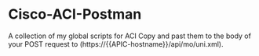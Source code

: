 # Cisco-ACI-Postman
A collection of my global scripts for ACI
Copy and past them to the body of your POST request to (https://{{APIC-hostname}}/api/mo/uni.xml).
